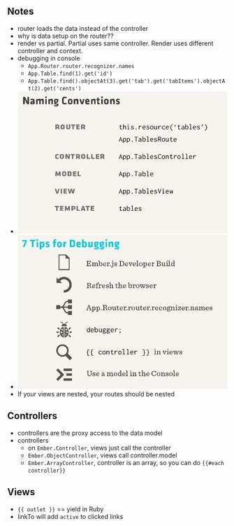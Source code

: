 ## Notes

- router loads the data instead of the controller
- why is data setup on the router??
- render vs partial. Partial uses same controller. Render uses different controller and context.
- debugging in console
  - `App.Router.router.recognizer.names`
  - `App.Table.find(1).get('id')`
  - `App.Table.find().objectAt(3).get('tab').get('tabItems').objectAt(2).get('cents')`
- ![](naming-conventions.png)
- ![](debugging.png)
- If your views are nested, your routes should be nested

## Controllers

- controllers are the proxy access to the data model
- controllers
  - on `Ember.Controller`, views just call the controller
  - `Ember.ObjectController`, views call controller.model
  - `Ember.ArrayController`, controller is an array, so you can do `{{#each controller}}`

## Views

- `{{ outlet }}` == yield in Ruby
- linkTo will add `active` to clicked links